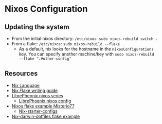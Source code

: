 # Nixos Configuration

## Updating the system

- From the initial nixos directory: `/etc/nixos`: `sudo nixos-rebuild switch .`
- From a flake: `/etc/nixos`: `sudo nixos-rebuild --flake .`
  - As a default, nix looks for the hostname in the `nixosConfigurations` key. You can specify another machine/key with `sudo nixos-rebuild --flake ".#other-config"`

## Resources

- [Nix Language](https://nixos.org/manual/nix/stable/language/index.html)
- [Nix Flake writing guide](https://nixos-and-flakes.thiscute.world/introduction/)
- [LibrePheonix nixos series](https://www.youtube.com/watch?v=Qull6TMQm4Q&list=PL_WcXIXdDWWpuypAEKzZF2b5PijTluxRG&index=5)
  - [LibrePhoenix nixos config](https://github.com/librephoenix/nixos-config)
- [Nixos flake example Misterio77](https://github.com/Misterio77/nix-config/tree/main)
  - [Nix-starter-configs](https://github.com/Misterio77/nix-starter-configs/tree/main)
- [Nix-darwin-dotfiles flake example](https://github.com/shaunsingh/nix-darwin-dotfiles/tree/main)
